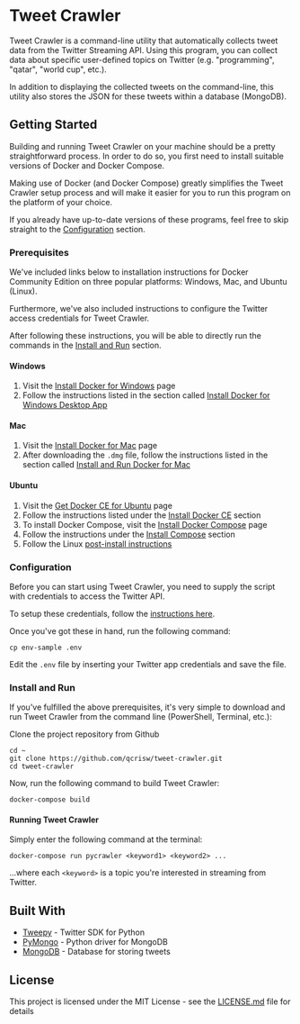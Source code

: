 
# Tweet Crawler

Tweet Crawler is a command-line utility that automatically collects tweet data from the Twitter Streaming API. Using this program, you can collect data about specific user-defined topics on Twitter (e.g. "programming", "qatar", "world cup", etc.).

In addition to displaying the collected tweets on the command-line, this utility also stores the JSON for these tweets within a database (MongoDB).

## Getting Started

Building and running Tweet Crawler on your machine should be a pretty straightforward process. In order to do so, you first need to install suitable versions of Docker and Docker Compose.

Making use of Docker (and Docker Compose) greatly simplifies the Tweet Crawler setup process and will make it easier for you to run this program on the platform of your choice.

If you already have up-to-date versions of these programs, feel free to skip straight to the [Configuration](https://github.com/qcrisw/tweet-crawler/#configuration) section.

### Prerequisites

We've included links below to installation instructions for Docker Community Edition on three popular platforms: Windows, Mac, and Ubuntu (Linux).

Furthermore, we've also included instructions to configure the Twitter access credentials for Tweet Crawler.

After following these instructions, you will be able to directly run the commands in the [Install and Run](https://github.com/qcrisw/tweet-crawler/#install-and-run) section.

#### Windows

 1. Visit the [Install Docker for Windows](https://docs.docker.com/docker-for-windows/install/) page
 2. Follow the instructions listed in the section called [Install Docker for Windows Desktop App](https://docs.docker.com/docker-for-windows/install/#install-docker-for-windows-desktop-app)

#### Mac

 1. Visit the [Install Docker for Mac](https://docs.docker.com/docker-for-mac/install/) page
 2. After downloading the `.dmg` file, follow the instructions listed in the section called [Install and Run Docker for Mac](https://docs.docker.com/docker-for-mac/install/#install-and-run-docker-for-mac)

#### Ubuntu

 1. Visit the [Get Docker CE for Ubuntu](https://docs.docker.com/install/linux/docker-ce/ubuntu/) page
 2. Follow the instructions listed under the [Install Docker CE](https://docs.docker.com/install/linux/docker-ce/ubuntu/#install-docker-ce) section
 3. To install Docker Compose, visit the [Install Docker Compose](https://docs.docker.com/compose/install/) page
 4. Follow the instructions under the [Install Compose](https://docs.docker.com/compose/install/#install-compose) section
 5. Follow the Linux [post-install instructions](https://docs.docker.com/install/linux/linux-postinstall/)

### Configuration

Before you can start using Tweet Crawler, you need to supply the script with credentials to access the Twitter API.

To setup these credentials, follow the [instructions here](https://www.slickremix.com/docs/how-to-get-api-keys-and-tokens-for-twitter/).

Once you've got these in hand, run the following command:

```
cp env-sample .env
```
Edit the `.env` file by inserting your Twitter app credentials and save the file.

### Install and Run

If you've fulfilled the above prerequisites, it's very simple to download and run Tweet Crawler from the command line (PowerShell, Terminal, etc.):

Clone the project repository from Github
```
cd ~
git clone https://github.com/qcrisw/tweet-crawler.git
cd tweet-crawler
```

Now, run the following command to build Tweet Crawler:
```
docker-compose build
```

#### Running Tweet Crawler

Simply enter the following command at the terminal:

```
docker-compose run pycrawler <keyword1> <keyword2> ...
```

...where each `<keyword>` is a topic you're interested in streaming from Twitter.

## Built With

* [Tweepy](http://www.tweepy.org/) - Twitter SDK for Python
* [PyMongo](https://api.mongodb.com/python/current/) - Python driver for MongoDB
* [MongoDB](https://www.mongodb.com/) - Database for storing tweets

## License

This project is licensed under the MIT License - see the [LICENSE.md](LICENSE.md) file for details
